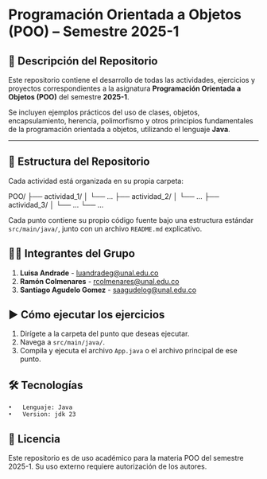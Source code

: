 # Programación Orientada a Objetos (POO) – Semestre 2025-1

## 📘 Descripción del Repositorio

Este repositorio contiene el desarrollo de todas las actividades, ejercicios y proyectos correspondientes a la asignatura **Programación Orientada a Objetos (POO)** del semestre **2025-1**.

Se incluyen ejemplos prácticos del uso de clases, objetos, encapsulamiento, herencia, polimorfismo y otros principios fundamentales de la programación orientada a objetos, utilizando el lenguaje **Java**.

---

## 📁 Estructura del Repositorio

Cada actividad está organizada en su propia carpeta:

POO/
├── actividad_1/
│   └── …
├── actividad_2/
│   └── …
├── actividad_3/
│   └── …
└── …

Cada punto contiene su propio código fuente bajo una estructura estándar `src/main/java/`, junto con un archivo `README.md` explicativo.


## 🧑‍💻 Integrantes del Grupo

1. **Luisa Andrade** - [luandradeg@unal.edu.co](luandradeg@unal.edu.co)
2. **Ramón Colmenares** - [rcolmenares@unal.edu.co](rcolmenares@unal.edu.co)
3. **Santiago Agudelo Gomez** - [saagudelog@unal.edu.co](saagudelog@unal.edu.co)


## ▶️ Cómo ejecutar los ejercicios

1. Dirígete a la carpeta del punto que deseas ejecutar.
2. Navega a `src/main/java/`.
3. Compila y ejecuta el archivo `App.java` o el archivo principal de ese punto.


## 🛠️ Tecnologías

	•	Lenguaje: Java
	•	Version: jdk 23


## 📎 Licencia

Este repositorio es de uso académico para la materia POO del semestre 2025-1. Su uso externo requiere autorización de los autores.
